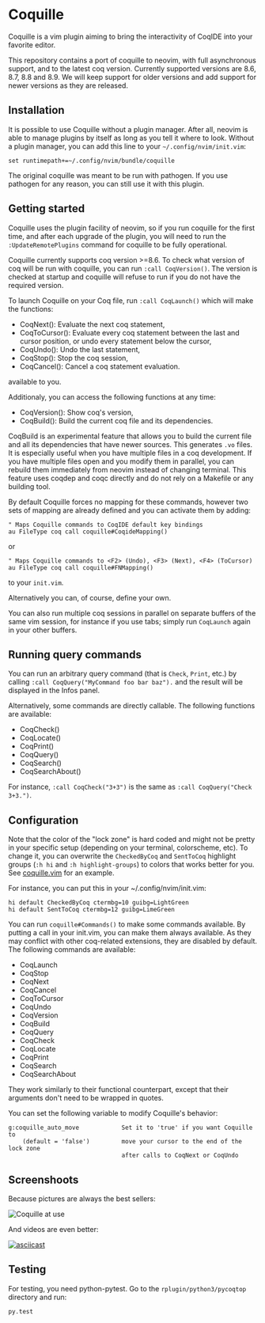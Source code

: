 Coquille
========

Coquille is a vim plugin aiming to bring the interactivity of CoqIDE into your
favorite editor.

This repository contains a port of coquille to neovim, with full asynchronous
support, and to the latest coq version. Currently supported versions are 8.6,
8.7, 8.8 and 8.9. We will keep support for older versions and add support for
newer versions as they are released.

Installation
------------

It is possible to use Coquille without a plugin manager. After all, neovim is
able to manage plugins by itself as long as you tell it where to look. Without
a plugin manager, you can add this line to your `~/.config/nvim/init.vim`:

    set runtimepath+=~/.config/nvim/bundle/coquille

The original coquille was meant to be run with pathogen.  If you use pathogen
for any reason, you can still use it with this plugin.

Getting started
---------------

Coquille uses the plugin facility of neovim, so if you run coquille for the
first time, and after each upgrade of the plugin, you will need to run the
`:UpdateRemotePlugins` command for coquille to be fully operational.

Coquille currently supports coq version >=8.6. To check what version of coq
will be run with coquille, you can run `:call CoqVersion()`. The version is
checked at startup and coquille will refuse to run if you do not have the
required version.

To launch Coquille on your Coq file, run `:call CoqLaunch()` which will make the
functions:

- CoqNext(): Evaluate the next coq statement,
- CoqToCursor(): Evaluate every coq statement between the last and cursor position,
  or undo every statement below the cursor,
- CoqUndo(): Undo the last statement,
- CoqStop(): Stop the coq session,
- CoqCancel(): Cancel a coq statement evaluation.

available to you.

Additionaly, you can access the following functions at any time:

- CoqVersion(): Show coq's version,
- CoqBuild(): Build the current coq file and its dependencies.

CoqBuild is an experimental feature that allows you to build the current file
and all its dependencies that have newer sources. This generates `.vo` files.
It is especially useful when you have multiple files in a coq development. If
you have multiple files open and you modify them in parallel, you can rebuild
them immediately from neovim instead of changing terminal. This feature uses
coqdep and coqc directly and do not rely on a Makefile or any building tool.

By default Coquille forces no mapping for these commands, however two sets of
mapping are already defined and you can activate them by adding:

    " Maps Coquille commands to CoqIDE default key bindings
    au FileType coq call coquille#CoqideMapping()

or

    " Maps Coquille commands to <F2> (Undo), <F3> (Next), <F4> (ToCursor)
    au FileType coq call coquille#FNMapping()

to your `init.vim`.

Alternatively you can, of course, define your own.

You can also run multiple coq sessions in parallel on separate buffers of the
same vim session, for instance if you use tabs; simply run `CoqLaunch` again in
your other buffers.

Running query commands
----------------------

You can run an arbitrary query command (that is `Check`, `Print`, etc.) by
calling `:call CoqQuery("MyCommand foo bar baz").` and the result will be
displayed in the Infos panel.

Alternatively, some commands are directly callable. The following functions are
available:

 - CoqCheck()
 - CoqLocate()
 - CoqPrint()
 - CoqQuery()
 - CoqSearch()
 - CoqSearchAbout()

For instance, `:call CoqCheck("3+3")` is the same as
`:call CoqQuery("Check 3+3.")`.

Configuration
-------------

Note that the color of the "lock zone" is hard coded and might not be pretty in
your specific setup (depending on your terminal, colorscheme, etc).
To change it, you can overwrite the `CheckedByCoq` and `SentToCoq` highlight
groups (`:h hi` and `:h highlight-groups`) to colors that works better for you.
See [coquille.vim][1] for an example.

For instance, you can put this in your ~/.config/nvim/init.vim:

```vim
hi default CheckedByCoq ctermbg=10 guibg=LightGreen
hi default SentToCoq ctermbg=12 guibg=LimeGreen
```

You can run `coquille#Commands()` to make some commands available.  By putting
a call in your init.vim, you can make them always available.  As they may
conflict with other coq-related extensions, they are disabled by default.  The
following commands are available:

 - CoqLaunch
 - CoqStop
 - CoqNext
 - CoqCancel
 - CoqToCursor
 - CoqUndo
 - CoqVersion
 - CoqBuild
 - CoqQuery
 - CoqCheck
 - CoqLocate
 - CoqPrint
 - CoqSearch
 - CoqSearchAbout

They work similarly to their functional counterpart, except that their arguments
don't need to be wrapped in quotes.

You can set the following variable to modify Coquille's behavior:

    g:coquille_auto_move            Set it to 'true' if you want Coquille to
        (default = 'false')         move your cursor to the end of the lock zone
                                    after calls to CoqNext or CoqUndo

Screenshoots
------------

Because pictures are always the best sellers:

![Coquille at use](http://the-lambda-church.github.io/coquille/coquille.png)

And videos are even better:

[![asciicast](https://asciinema.org/a/ndLDbrpylgAviwIchV3twPmd7.svg)](https://asciinema.org/a/ndLDbrpylgAviwIchV3twPmd7)

Testing
-------

For testing, you need python-pytest. Go to the `rplugin/python3/pycoqtop`
directory and run:

```bash
py.test
```

[1]: https://framagit.org/tyreunom/coquille/blob/master/autoload/coquille.vim
